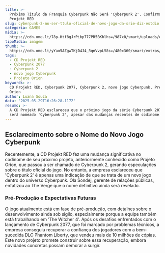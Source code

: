 ```yaml
---
title: >-
  Próximo Título da Franquia Cyberpunk Não Será 'Cyberpunk 2', Confirma CD
  Projekt RED
slug: cyberpunk-2-no-ser-ttulo-oficial-de-novo-jogo-da-srie-diz-estdio
categoria: GAMES
midia: >-
  https://cdn.ome.lt/78p-Htf8gJrPibp777PR5BKhlhs=/987x0/smart/uploads/conteudo/fotos/imagem_2025-05-29_122018267.png
tipoMidia: imagem
thumb: >-
  https://cdn.ome.lt/yYao5AZgwTKjD4J4_RqnVvpL58s=/480x360/smart/extras/conteudos/imagem_2025-05-29_121911562.png
tags:
  - CD Projekt RED
  - Cyberpunk 2077
  - Cyberpunk 2
  - novo jogo Cyberpunk
  - Projeto Orion
keywords: >-
  CD Projekt RED, Cyberpunk 2077, Cyberpunk 2, novo jogo Cyberpunk, Projeto
  Orion
author: Luana Souza
data: '2025-05-29T16:26:28.117Z'
resumo: >-
  A CD Projekt RED esclareceu que o próximo jogo da série Cyberpunk 2077 não
  será nomeado 'Cyberpunk 2', apesar das mudanças recentes de codinome.
---
```


## Esclarecimento sobre o Nome do Novo Jogo Cyberpunk

Recentemente, a CD Projekt RED fez uma mudança significativa no codinome de seu próximo projeto, anteriormente conhecido como Projeto Orion, que passou a ser chamado de Cyberpunk 2, gerando especulações sobre o título oficial do jogo. No entanto, a empresa esclareceu que 'Cyberpunk 2' é apenas uma indicação de que se trata de um novo jogo dentro do universo Cyberpunk. Ola Sondej, gerente de relações públicas, enfatizou ao The Verge que o nome definitivo ainda será revelado.

### Pré-Produção e Expectativas Futuras

O jogo atualmente está em fase de pré-produção, com detalhes sobre o desenvolvimento ainda sob sigilo, especialmente porque a equipe também está trabalhando em 'The Witcher 4'. Após os desafios enfrentados com o lançamento de Cyberpunk 2077, que foi marcado por problemas técnicos, a empresa conseguiu recuperar a confiança dos jogadores com a bem-sucedida DLC Phantom Liberty, que vendeu mais de 10 milhões de cópias. Este novo projeto promete construir sobre essa recuperação, embora novidades concretas possam demorar a surgir.
